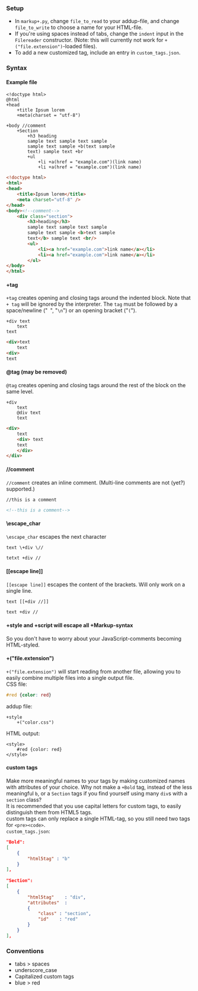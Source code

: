 ### Setup
- In `markup+.py`, change `file_to_read` to your addup-file, and change `file_to_write` to choose a name for your HTML-file.  
- If you're using spaces instead of tabs, change the `indent` input in the `Filereader` constructor. (Note: this will currently not work for `+("file.extension")`-loaded files).  
- To add a new customized tag, include an entry in `custom_tags.json`.

### Syntax

#### Example file
```
<!doctype html>
@html
+head
	+title Ipsum lorem
	+meta(charset = "utf-8")

+body //comment
	+Section
		+h3 heading
		sample text sample text sample
		sample text sample +b(text sample
		text) sample text +br
		+ul
			+li +a(href = "example.com")(link name)
			+li +a(href = "example.com")(link name)
```
```html
<!doctype html>
<html>
<head>
	<title>Ipsum lorem</title>
	<meta charset="utf-8" />
</head>
<body><!--comment-->
	<div class="section">
		<h3>heading</h3>
		sample text sample text sample
		sample text sample <b>text sample
		text</b> sample text <br/>
		<ul>
			<li><a href="example.com">link name</a></li>
			<li><a href="example.com">link name</a></li>
		</ul>
</body>
</html>
```

#### +tag
`+tag` creates opening and closing tags around the indented block. Note that `+ tag` will be ignored by the interpreter. The `tag` must be followed by a space/newline ("` `", "`\n`") or an opening bracket ("`(`").
```
+div text
	text
text
```
```html
<div>text
	text
<div>
text
```

#### @tag (may be removed)
`@tag` creates opening and closing tags around the rest of the block on the same level.
```
+div
	text
	@div text
	text
```
```html
<div>
	text
	<div> text
	text
	</div>
</div> 
```

#### //comment
`//comment` creates an inline comment. (Multi-line comments are not (yet?) supported.)
```
//this is a comment
```
```html
<!--this is a comment-->
```

#### \escape_char
`\escape_char` escapes the next character
```
text \+div \//
```
```html
tetxt +div //
```

#### [[escape line]]
`[[escape line]]` escapes the content of the brackets. Will only work on a single line.
```
text [[+div //]]
```
```html
text +div //
```

#### +style and +script will escape all +Markup-syntax
So you don't have to worry about your JavaScript-comments becoming HTML-styled.

#### +("file.extension")
`+("file.extension")` will start reading from another file, allowing you to easily combine multiple files into a single output file.  
CSS file:
```css
#red {color: red}
```
addup file:
```
+style
	+("color.css")
```
HTML output:
```
<style>
	#red {color: red}
</style>
```

#### custom tags
Make more meaningful names to your tags by making customized names with attributes of your choice. Why not make a `+Bold` tag, instead of the less meaningful `b`, or a `Section` tags if you find yourself using many `div`s with a `section` class?  
It is recommended that you use capital letters for custom tags, to easily distinguish them from HTML5 tags.  
custom tags can only replace a single HTML-tag, so you still need two tags for `<pre><code>`.  
`custom_tags.json`:
```json
"Bold":
[
	{
		"html5tag" : "b"
	}
],
  
"Section":
[
	{
		"html5tag"    : "div",
		"attributes"  :
		{
			"class" : "section",
			"id"    : "red"
		}
	}
],
```

### Conventions
- tabs > spaces  
- underscore_case  
- Capitalized custom tags  
- blue > red

